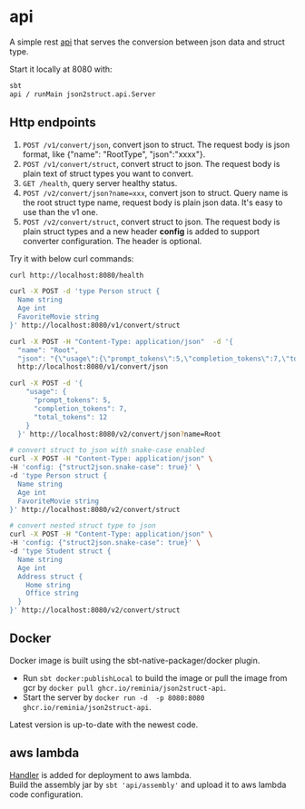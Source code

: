 # api

A simple rest [api](src/main/scala/json2struct/api/Server.scala) that serves the conversion between json data and struct type.

Start it locally at 8080 with:
```bash
sbt
api / runMain json2struct.api.Server
```

## Http endpoints

1. `POST /v1/convert/json`, convert json to struct. The request body is json format,
 like {"name": "RootType", "json":"xxxx"}.
2. `POST /v1/convert/struct`, convert struct to json. The request body is plain text of struct types you want to convert.
3. `GET /health`, query server healthy status.
4. `POST /v2/convert/json?name=xxx`, convert json to struct. Query name is the root struct type name,
request body is plain json data. It's easy to use than the v1 one.
5. `POST /v2/convert/struct`, convert struct to json. The request body is plain struct types and a new header **config**
is added to support converter configuration. The header is optional.

Try it with below curl commands:

```bash
curl http://localhost:8080/health

curl -X POST -d 'type Person struct {
  Name string
  Age int
  FavoriteMovie string
}' http://localhost:8080/v1/convert/struct

curl -X POST -H "Content-Type: application/json"  -d '{
  "name": "Root",
  "json": "{\"usage\":{\"prompt_tokens\":5,\"completion_tokens\":7,\"total_tokens\":12}}"}' \
  http://localhost:8080/v1/convert/json

curl -X POST -d '{
    "usage": {
      "prompt_tokens": 5,
      "completion_tokens": 7,
      "total_tokens": 12
    }
  }' http://localhost:8080/v2/convert/json?name=Root

# convert struct to json with snake-case enabled
curl -X POST -H "Content-Type: application/json" \
-H 'config: {"struct2json.snake-case": true}' \
-d 'type Person struct {
  Name string
  Age int
  FavoriteMovie string
}' http://localhost:8080/v2/convert/struct

# convert nested struct type to json
curl -X POST -H "Content-Type: application/json" \
-H 'config: {"struct2json.snake-case": true}' \
-d 'type Student struct {
  Name string
  Age int
  Address struct {
    Home string
    Office string
  }
}' http://localhost:8080/v2/convert/struct
```

## Docker
Docker image is built using the sbt-native-packager/docker plugin.
* Run `sbt docker:publishLocal` to build the image or pull the image from gcr by `docker pull ghcr.io/reminia/json2struct-api`.
* Start the server by `docker run -d  -p 8080:8080 ghcr.io/reminia/json2struct-api`.

Latest version is up-to-date with the newest code.

## aws lambda
[Handler](src/main/scala/LambdaHandler.scala) is added for deployment to aws lambda.<br/>
Build the assembly jar by `sbt 'api/assembly'` and upload it to aws lambda code configuration.
